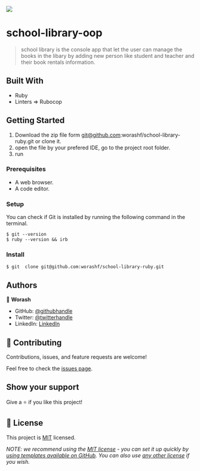 ![](https://img.shields.io/badge/Microverse-blueviolet)

# school-library-oop

> school library is the console app that let the user can manage the books in the libary by adding new person like student and teacher and their book rentals information.

## Built With

- Ruby
- Linters => Rubocop

## Getting Started

1.  Download the zip file form git@github.com:worashf/school-library-ruby.git or clone it.
2.  open the file by your prefered IDE, go to the project root folder.
3.  run

### Prerequisites

- A web browser.
- A code editor.

### Setup

You can check if Git is installed by running the following command in the terminal.

```
$ git --version
$ ruby --version && irb
```

### Install

```
$ git  clone git@github.com:worashf/school-library-ruby.git
```

## Authors

👤 **Worash**

- GitHub: [@githubhandle](https://github.com/worashf)
- Twitter: [@twitterhandle](https://twitter.com/WorashAboche)
- LinkedIn: [LinkedIn](https://www.linkedin.com/in/worash-abocherugn/)

## 🤝 Contributing

Contributions, issues, and feature requests are welcome!

Feel free to check the [issues page](../../issues/).

## Show your support

Give a ⭐️ if you like this project!

## 📝 License

This project is [MIT](./LICENSE) licensed.

_NOTE: we recommend using the [MIT license](https://choosealicense.com/licenses/mit/) - you can set it up quickly by [using templates available on GitHub](https://docs.github.com/en/communities/setting-up-your-project-for-healthy-contributions/adding-a-license-to-a-repository). You can also use [any other license](https://choosealicense.com/licenses/) if you wish._
